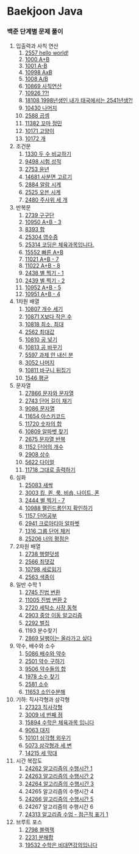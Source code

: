 # Baekjoon Java
### 백준 단계별 문제 풀이

1. 입출력과 사칙 연산
   1. [2557 hello world!](https://github.com/wodnj5/Baekjoon/blob/main/src/Baekjoon2557.java)
   2. [1000 A+B](https://github.com/wodnj5/Baekjoon/blob/main/src/Baekjoon1000.java)
   3. [1001 A-B](https://github.com/wodnj5/Baekjoon/blob/main/src/Baekjoon1001.java)
   4. [10998 AxB](https://github.com/wodnj5/Baekjoon/blob/main/src/Baekjoon10998.java)
   5. [1008 A/B](https://github.com/wodnj5/Baekjoon/blob/main/src/Baekjoon1008.java)
   6. [10869 사칙연산](https://github.com/wodnj5/Baekjoon/blob/main/src/Baekjoon10869.java)
   7. [10926 ??!](https://github.com/wodnj5/Baekjoon/blob/main/src/Baekjoon10926.java)
   8. [18108 1998년생인 내가 태국에서는 2541년생?!](https://github.com/wodnj5/Baekjoon/blob/main/src/Baekjoon18108.java)
   9. [10430 나머지](https://github.com/wodnj5/Baekjoon/blob/main/src/Baekjoon10430.java)
   10. [2588 곱셈](https://github.com/wodnj5/Baekjoon/blob/main/src/Baekjoon2588.java)
   11. [11382 꼬마 정민](https://github.com/wodnj5/Baekjoon/blob/main/src/Baekjoon11382.java)
   12. [10171 고양이](https://github.com/wodnj5/Baekjoon/blob/main/src/Baekjoon10171.java)
   13. [10172 개](https://github.com/wodnj5/Baekjoon/blob/main/src/Baekjoon10172.java)
2. 조건문
   1. [1330 두 수 비교하기](https://github.com/wodnj5/Baekjoon/blob/main/src/Baekjoon1330.java)
   2. [9498 시험 성적](https://github.com/wodnj5/Baekjoon/blob/main/src/Baekjoon9498.java)
   3. [2753 윤년](https://github.com/wodnj5/Baekjoon/blob/main/src/Baekjoon2753.java)
   4. [14681 사분면 고르기](https://github.com/wodnj5/Baekjoon/blob/main/src/Baekjoon14681.java)
   5. [2884 알람 시계](https://github.com/wodnj5/Baekjoon/blob/main/src/Baekjoon2884.java)
   6. [2525 오븐 시계](https://github.com/wodnj5/Baekjoon/blob/main/src/Baekjoon2525.java)
   7. [2480 주사위 세 개](https://github.com/wodnj5/Baekjoon/blob/main/src/Baekjoon2480.java)
3. 반복문
   1. [2739 구구단](https://github.com/wodnj5/Baekjoon/blob/main/src/Baekjoon2739.java)
   2. [10950 A+B - 3](https://github.com/wodnj5/Baekjoon/blob/main/src/Baekjoon10950.java)
   3. [8393 합](https://github.com/wodnj5/Baekjoon/blob/main/src/Baekjoon8393.java)
   4. [25304 영수증](https://github.com/wodnj5/Baekjoon/blob/main/src/Baekjoon25304.java)
   5. [25314 코딩은 체육과목입니다.](https://github.com/wodnj5/Baekjoon/blob/main/src/Baekjoon25314.java)
   6. [15552 빠른 A+B](https://github.com/wodnj5/Baekjoon/blob/main/src/Baekjoon15552.java)
   7. [11021 A+B - 7](https://github.com/wodnj5/Baekjoon/blob/main/src/Baekjoon11021.java)
   8. [11022 A+B - 8](https://github.com/wodnj5/Baekjoon/blob/main/src/Baekjoon11022.java)
   9. [2438 별 찍기 - 1](https://github.com/wodnj5/Baekjoon/blob/main/src/Baekjoon2438.java)
   10. [2439 별 찍기 - 2](https://github.com/wodnj5/Baekjoon/blob/main/src/Baekjoon2439.java)
   11. [10952 A+B - 5](https://github.com/wodnj5/Baekjoon/blob/main/src/Baekjoon10952.java)
   12. [10951 A+B - 4](https://github.com/wodnj5/Baekjoon/blob/main/src/Baekjoon10951.java)
4. 1차원 배열
   1. [10807 개수 세기](https://github.com/wodnj5/Baekjoon/blob/main/src/Baekjoon10807.java)
   2. [10871 X보다 작은 수](https://github.com/wodnj5/Baekjoon/blob/main/src/Baekjoon10871.java)
   3. [10818 최소, 최대](https://github.com/wodnj5/Baekjoon/blob/main/src/Baekjoon10818.java)
   4. [2562 최대값](https://github.com/wodnj5/Baekjoon/blob/main/src/Baekjoon2562.java)
   5. [10810 공 넣기](https://github.com/wodnj5/Baekjoon/blob/main/src/Baekjoon10810.java)
   6. [10813 공 바꾸기](https://github.com/wodnj5/Baekjoon/blob/main/src/Baekjoon10813.java)
   7. [5597 과제 안 내신 분](https://github.com/wodnj5/Baekjoon/blob/main/src/Baekjoon5597.java)
   8. [3052 나머지](https://github.com/wodnj5/Baekjoon/blob/main/src/Baekjoon3052.java)
   9. [10811 바구니 뒤집기](https://github.com/wodnj5/Baekjoon/blob/main/src/Baekjoon10811.java)
   10. [1546 평균](https://github.com/wodnj5/Baekjoon/blob/main/src/Baekjoon1546.java)
5. 문자열
   1. [27866 문자와 문자열](https://github.com/wodnj5/Baekjoon/blob/main/src/Baekjoon27866.java)
   2. [2743 단어 길이 재기](https://github.com/wodnj5/Baekjoon/blob/main/src/Baekjoon2743.java)
   3. [9086 문자열](https://github.com/wodnj5/Baekjoon/blob/main/src/Baekjoon9086.java)
   4. [11654 아스키코드](https://github.com/wodnj5/Baekjoon/blob/main/src/Baekjoon11654.java)
   5. [11720 숫자의 합](https://github.com/wodnj5/Baekjoon/blob/main/src/Baekjoon11720.java)
   6. [10809 알파벳 찾기](https://github.com/wodnj5/Baekjoon/blob/main/src/Baekjoon10809.java)
   7. [2675 문자열 반복](https://github.com/wodnj5/Baekjoon/blob/main/src/Baekjoon2675.java)
   8. [1152 단어의 개수](https://github.com/wodnj5/Baekjoon/blob/main/src/Baekjoon1152.java)
   9. [2908 상수](https://github.com/wodnj5/Baekjoon/blob/main/src/Baekjoon2908.java)
   10. [5622 다이얼](https://github.com/wodnj5/Baekjoon/blob/main/src/Baekjoon5622.java)
   11. [11718 그대로 출력하기](https://github.com/wodnj5/Baekjoon/blob/main/src/Baekjoon11718.java)
6. 심화
   1. [25083 새싹](https://github.com/wodnj5/Baekjoon/blob/main/src/Baekjoon25803.java)
   2. [3003 킹, 퀸, 룩, 비숍, 나이트, 폰](https://github.com/wodnj5/Baekjoon/blob/main/src/Baekjoon3003.java)
   3. [2444 별 찍기 - 7](https://github.com/wodnj5/Baekjoon/blob/main/src/Baekjoon2444.java)
   4. [10988 팰린드롬인지 확인하기](https://github.com/wodnj5/Baekjoon/blob/main/src/Baekjoon10988.java)
   5. [1157 단어공부](https://github.com/wodnj5/Baekjoon/blob/main/src/Baekjoon1157.java)
   6. [2941 크로아티아 알파벳](https://github.com/wodnj5/Baekjoon/blob/main/src/Baekjoon2941.java)
   7. [1316 그룹 단어 체커](https://github.com/wodnj5/Baekjoon/blob/main/src/Baekjoon1316.java)
   8. [25206 너의 평점은](https://github.com/wodnj5/Baekjoon/blob/main/src/Baekjoon25206.java)
7. 2차원 배열
   1. [2738 행렬덧셈](https://github.com/wodnj5/Baekjoon/blob/main/src/Baekjoon2738.java)
   2. [2566 최댓값](https://github.com/wodnj5/Baekjoon/blob/main/src/Baekjoon2566.java)
   3. [10798 세로읽기](https://github.com/wodnj5/Baekjoon/blob/main/src/Baekjoon10798.java)
   4. [2563 색종이](https://github.com/wodnj5/Baekjoon/blob/main/src/Baekjoon2563.java)
8. 일반 수학 1
   1. [2745 진법 변환](https://github.com/wodnj5/Baekjoon/blob/main/src/Baekjoon2745.java)
   2. [11005 진법 변환 2](https://github.com/wodnj5/Baekjoon/blob/main/src/Baekjoon11005.java)
   3. [2720 세탁소 사장 동혁](https://github.com/wodnj5/Baekjoon/blob/main/src/Baekjoon2720.java)
   4. [2903 중앙 이동 알고리즘](https://github.com/wodnj5/Baekjoon/blob/main/src/Baekjoon2903.java)
   5. [2292 벌집](https://github.com/wodnj5/Baekjoon/blob/main/src/Baekjoon2292.java)
   6. 1193 분수찾기
   7. [2869 달팽이는 올라가고 싶다](https://github.com/wodnj5/Baekjoon/blob/main/src/Baekjoon2869.java)
9. 약수, 배수와 소수
   1. [5086 배수와 약수](https://github.com/wodnj5/Baekjoon/blob/main/src/Baekjoon5086.java)
   2. [2501 약수 구하기](https://github.com/wodnj5/Baekjoon/blob/main/src/Baekjoon2501.java)
   3. [9506 약수들의 합](https://github.com/wodnj5/Baekjoon/blob/main/src/Baekjoon9506.java)
   4. [1978 소수 찾기](https://github.com/wodnj5/Baekjoon/blob/main/src/Baekjoon1978.java)
   5. [2581 소수](https://github.com/wodnj5/Baekjoon/blob/main/src/Baekjoon2581.java)
   6. [11653 소인수분해](https://github.com/wodnj5/Baekjoon/blob/main/src/Baekjoon11653.java)
10. 기하: 직사각형과 삼각형
    1. [27323 직사각형](https://github.com/wodnj5/Baekjoon/blob/main/src/Baekjoon27323.java)
    2. [3009 네 번째 점](https://github.com/wodnj5/Baekjoon/blob/main/src/Baekjoon3009.java)
    3. [15894 수학은 체육과목 입니다](https://github.com/wodnj5/Baekjoon/blob/main/src/Baekjoon15894.java)
    4. [9063 대지](https://github.com/wodnj5/Baekjoon/blob/main/src/Baekjoon9063.java)
    5. [10101 삼각형 외우기](https://github.com/wodnj5/Baekjoon/blob/main/src/Baekjoon10101.java)
    6. [5073 삼각형과 세 변](https://github.com/wodnj5/Baekjoon/blob/main/src/Baekjoon5073.java)
    7. [14215 세 막대](https://github.com/wodnj5/Baekjoon/blob/main/src/Baekjoon14215.java)
11. 시간 복잡도
    1. [24262 알고리즘의 수행시간 1](https://github.com/wodnj5/Baekjoon/blob/main/src/Baekjoon24262.java)
    2. [24263 알고리즘의 수행시간 2](https://github.com/wodnj5/Baekjoon/blob/main/src/Baekjoon24263.java)
    3. [24264 알고리즘의 수행시간 3](https://github.com/wodnj5/Baekjoon/blob/main/src/Baekjoon24264.java)
    4. 24265 알고리즘의 수행시간 4
    5. [24266 알고리즘의 수행시간 5](https://github.com/wodnj5/Baekjoon/blob/main/src/Baekjoon24266.java)
    6. 24267 알고리즘의 수행시간 6
    7. [24313 알고리즘 수업 - 점근적 표기 1](https://github.com/wodnj5/Baekjoon/blob/main/src/Baekjoon24313.java)
12. 브루트 포스
    1. [2798 블랙잭](https://github.com/wodnj5/Baekjoon/blob/main/src/Baekjoon2798.java)
    2. [2231 분해합](https://github.com/wodnj5/Baekjoon/blob/main/src/Baekjoon2231.java)
    3. [19532 수학은 비대면강의입니다](https://github.com/wodnj5/Baekjoon/blob/main/src/Baekjoon19532.java)